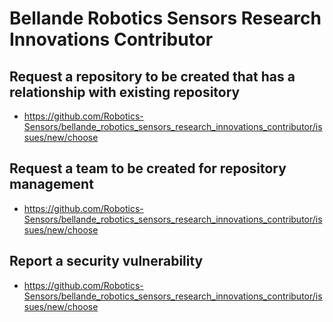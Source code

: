 # Bellande Robotics Sensors Research Innovations Contributor

## Request a repository to be created that has a relationship with existing repository
- https://github.com/Robotics-Sensors/bellande_robotics_sensors_research_innovations_contributor/issues/new/choose

## Request a team to be created for repository management
- https://github.com/Robotics-Sensors/bellande_robotics_sensors_research_innovations_contributor/issues/new/choose

## Report a security vulnerability 
- https://github.com/Robotics-Sensors/bellande_robotics_sensors_research_innovations_contributor/issues/new/choose
